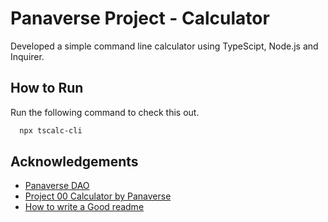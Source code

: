 
# Panaverse Project - Calculator

Developed a simple command line calculator using TypeScipt, Node.js and Inquirer.


## How to Run

Run the following command to check this out.

```bash
  npx tscalc-cli
```

## Acknowledgements

 - [Panaverse DAO](https://www.panaverse.co/)
 - [Project 00 Calculator by Panaverse](https://github.com/panaverse/typescript-node-projects/tree/main/project00_calculator)
 - [How to write a Good readme](https://bulldogjob.com/news/449-how-to-write-a-good-readme-for-your-github-project)

